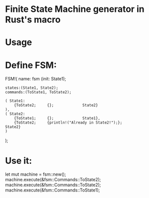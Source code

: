 # Finite State Machine generator in Rust's macro

# Usage

# Define FSM:

FSM!(
    name: fsm (init: State1);
    
    states:(State1, State2);
    commands:(ToState1, ToState2);

    ( State1:
        {ToState2;     {};             State2}
    ),
    ( State2:
        {ToState1;     {};             State1},
        {ToState2;     {println!("Already in State2!");};             State2}
    )
);

# Use it:

  let mut machine = fsm::new();
  machine.execute(&fsm::Commands::ToState2);
  machine.execute(&fsm::Commands::ToState2);
  machine.execute(&fsm::Commands::ToState1);
